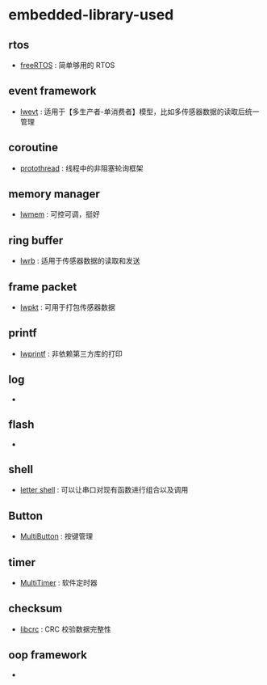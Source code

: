 # embedded-library-used

## rtos
- [freeRTOS](https://www.freertos.org/) : 简单够用的 RTOS

## event framework
- [lwevt](https://github.com/MaJerle/lwevt) : 适用于【多生产者-单消费者】模型，比如多传感器数据的读取后统一管理

## coroutine
- [protothread](http://dunkels.com/adam/pt/) : 线程中的非阻塞轮询框架

## memory manager
- [lwmem](https://github.com/MaJerle/lwmem) : 可控可调，挺好

## ring buffer
- [lwrb](https://github.com/MaJerle/lwrb) : 适用于传感器数据的读取和发送

## frame packet
- [lwpkt](https://github.com/MaJerle/lwpkt) : 可用于打包传感器数据

## printf
- [lwprintf](https://github.com/MaJerle/lwprintf) : 非依赖第三方库的打印

## log
- []()

## flash
- []()

## shell
- [letter shell](https://github.com/NevermindZZT/letter-shell) : 可以让串口对现有函数进行组合以及调用

## Button
- [MultiButton](https://github.com/0x1abin/MultiButton) : 按键管理

## timer
- [MultiTimer](https://github.com/0x1abin/MultiTimer) : 软件定时器

## checksum
- [libcrc](https://github.com/lammertb/libcrc) : CRC 校验数据完整性

## oop framework
- []()
